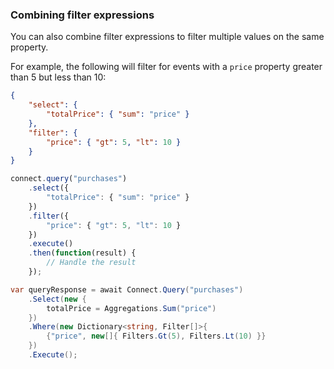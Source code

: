 ### Combining filter expressions

You can also combine filter expressions to filter multiple values on the same property.

For example, the following will filter for events with a `price` property greater than 5 but less than 10:

```json
{
	"select": {
		"totalPrice": { "sum": "price" }
	},
	"filter": {
		"price": { "gt": 5, "lt": 10 }
	}
}
```
```js
connect.query("purchases")
    .select({
		"totalPrice": { "sum": "price" }
	})
	.filter({
		"price": { "gt": 5, "lt": 10 }
	})
	.execute()
    .then(function(result) {
        // Handle the result
    });
```
```csharp
var queryResponse = await Connect.Query("purchases")
	.Select(new {
        totalPrice = Aggregations.Sum("price")
	})
	.Where(new Dictionary<string, Filter[]>{
		{"price", new[]{ Filters.Gt(5), Filters.Lt(10) }}
	})
	.Execute();
```
